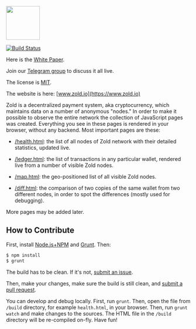 <img src="http://www.zold.io/logo.svg" width="92px" height="92px"/>

[![Build Status](https://travis-ci.org/zold-io/zold.github.io.svg?branch=master)](https://travis-ci.org/zold-io/zold.github.io)

Here is the [White Paper](https://papers.zold.io/wp.pdf).

Join our [Telegram group](https://t.me/zold_io) to discuss it all live.

The license is [MIT](https://github.com/yegor256/zold/blob/master/LICENSE.txt).

The website is here: [www.zold.io](https://www.zold.io)

Zold is a decentralized payment system, aka cryptocurrency, which
maintains data on a number of anonymous "nodes." In order to make it
possible to observe the entire network the collection of JavaScript
pages was created. Everything you see in these pages is rendered
in your browser, without any backend. Most important pages are these:

  * [/health.html](http://www.zold.io/health.html): the list of all nodes of Zold network
    with their detailed statistics, updated live.

  * [/ledger.html](http://www.zold.io/ledger.html): the list of transactions
    in any particular wallet, rendered live from a number of visible Zold nodes.

  * [/map.html](http://www.zold.io/map.html): the geo-positioned list
    of all visible Zold nodes.

  * [/diff.html](http://www.zold.io/diff.html): the comparison of two
    copies of the same wallet from two different nodes, in order to
    spot the differences (mostly used for debugging).

More pages may be added later.

## How to Contribute

First, install
[Node.js+NPM](https://docs.npmjs.com/downloading-and-installing-node-js-and-npm) and
[Grunt](https://www.ruby-lang.org/en/documentation/installation/).
Then:

```bash
$ npm install
$ grunt
```

The build has to be clean. If it's not, [submit an issue](https://github.com/zold-io/zold.github.io/issues).

Then, make your changes, make sure the build is still clean,
and [submit a pull request](https://www.yegor256.com/2014/04/15/github-guidelines.html).

You can develop and debug locally. First, run `grunt`. Then, open
the file from `/build` directory, for example `health.html`, in your browser.
Then, run `grunt watch` and make changes to the sources. The HTML file in
the `/build` directory will be re-compiled on-fly. Have fun!
